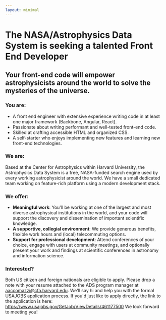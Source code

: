```yaml
---
layout: minimal
---
```


# The NASA/Astrophysics Data System is seeking a talented Front End Developer

## Your front-end code will empower astrophysicists around the world to solve the mysteries of the universe.

### You are:
- A front end engineer with extensive experience writing code in at least one major framework (Backbone, Angular, React).
- Passionate about writing performant and well-tested front-end code.
- Skilled at crafting accessible HTML and organized CSS.
- A self-starter who enjoys implementing new features and learning new front-end technologies.

### We are:
Based at the Center for Astrophysics within Harvard University, the Astrophysics Data System
is a free, NASA-funded search engine used by every working astrophysicist around the world. We have a small dedicated team
working on feature-rich platform using a modern development stack.

### We offer:
- **Meaningful work**: You'll be working at one of the largest and most diverse astrophysical institutions in the world, and your code will support the discovery and dissemination of important scientific knowledge.
- **A supportive, collegial environment**: We provide generous benefits, flexible work hours and (local) telecommuting options.
- **Support for professional development**: Attend conferences of your choice, engage with users at community meetings, and optionally present your work and findings at scientific conferences in astronomy and information science.

### Interested?
Both US citizen and foreign nationals are eligible to apply.
Please drop a note with your resume attached to the ADS program manager at aaccomazzi@cfa.harvard.edu.
We'll say hi and help you with the formal USAJOBS application process. 
If you'd just like to apply directly, the link to the application is here: 
https://www.usajobs.gov/GetJob/ViewDetails/461177500
We look forward to meeting you!
